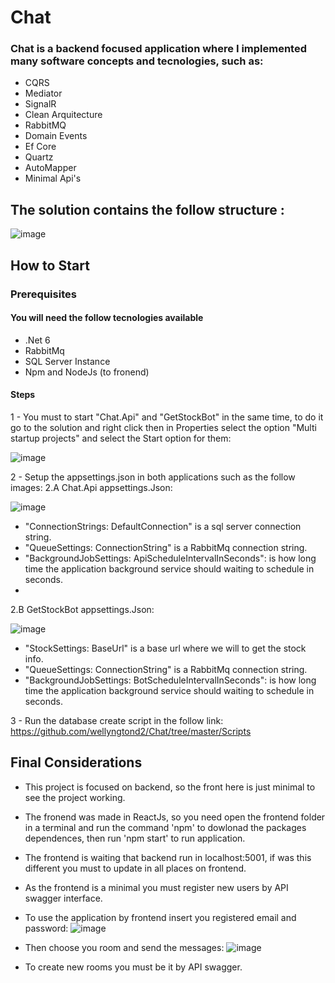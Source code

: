 # Chat
### Chat is a backend focused application where I implemented many software concepts and tecnologies, such as: 
* CQRS
* Mediator
* SignalR
* Clean Arquitecture
* RabbitMQ
* Domain Events
* Ef Core
* Quartz
* AutoMapper
* Minimal Api's

## The solution contains the follow structure :
![image](https://user-images.githubusercontent.com/13359384/205627209-514b8945-973f-4e3e-ba73-8a7cd351e12f.png)

## How to Start

### Prerequisites

#### You will need the follow tecnologies available

* .Net 6
* RabbitMq 
* SQL Server Instance
* Npm and NodeJs (to fronend)

#### Steps

1 - You must to start "Chat.Api" and "GetStockBot" in the same time, to do it go to the solution and right click then in Properties select the option "Multi startup projects" and select the Start option for them:

![image](https://user-images.githubusercontent.com/13359384/205627974-3850e4e6-a26b-4356-beef-2a043195b4f2.png)

2 - Setup the appsettings.json in both applications such as the follow images:
2.A Chat.Api appsettings.Json:

![image](https://user-images.githubusercontent.com/13359384/205629499-1c99fa37-29ee-4d37-b6c9-67b5f0cf8949.png)

- "ConnectionStrings: DefaultConnection" is a sql server connection string.
- "QueueSettings: ConnectionString" is a RabbitMq connection string.
- "BackgroundJobSettings: ApiScheduleIntervalInSeconds": is how long time the application background service should waiting to schedule in seconds.
- 
2.B GetStockBot appsettings.Json:

![image](https://user-images.githubusercontent.com/13359384/205630285-e9e59531-d3af-4415-b1d2-e57f6da263da.png)


- "StockSettings: BaseUrl" is a base url where we will to get the stock info.
- "QueueSettings: ConnectionString" is a RabbitMq connection string.
- "BackgroundJobSettings: BotScheduleIntervalInSeconds": is how long time the application background service should waiting to schedule in seconds.

3 - Run the database create script in the follow link:
 https://github.com/wellyngtond2/Chat/tree/master/Scripts

## Final Considerations

* This project is focused on backend, so the front here is just minimal to see the project working.
* The fronend was made in ReactJs, so you need open the frontend folder in a terminal and run the command 'npm' to dowlonad the packages dependences, then run 'npm start' to run application.
* The frontend is waiting that backend run in localhost:5001, if was this different you must to update in all places on frontend.
* As the frontend is a minimal you must register new users by API swagger interface.
* To use the application by frontend insert you registered email and password:
![image](https://user-images.githubusercontent.com/13359384/205638061-d0525d0c-d96c-4e94-b0ff-d1ee7cf0a808.png)

* Then choose you room and send the messages:
![image](https://user-images.githubusercontent.com/13359384/205638109-4b1cf921-fbb1-4f21-ae94-583b633df00d.png)

* To create new rooms you must be it by API swagger.
